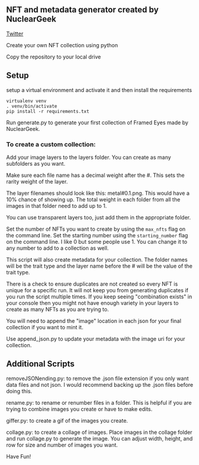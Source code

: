 ## NFT and metadata generator created by NuclearGeek ##

[Twitter](https://twitter.com/NuclearGeekETH)

Create your own NFT collection using python

Copy the repository to your local drive

## Setup ##

setup a virtual environment and activate it and then install the requirements

    virtualenv venv
    . venv/bin/activate
    pip install -r requirements.txt

Run generate.py to generate your first collection of Framed Eyes made by NuclearGeek.

### To create a custom collection: ###

Add your image layers to the layers folder. You can create as many subfolders as you want. 

Make sure each file name has a decimal weight after the #. This sets the rarity weight of the layer.

The layer filenames should look like this: metal#0.1.png. This would have a 10% chance of showing up. The total weight in each folder from all the images in that folder need to add up to 1.

You can use transparent layers too, just add them in the appropriate folder.

Set the number of NFTs you want to create by using the `max_nfts` flag on the command line. Set the starting number using the `starting_number` flag on the command line. I like 0 but some people use 1. You can change it to any number to add to a collection as well.

This script will also create metadata for your collection. The folder names will be the trait type and the layer name before the # will be the value of the trait type. 

There is a check to ensure duplicates are not created so every NFT is unique for a specific run. It will not keep you from generating duplicates if you run the script multiple times.  If you keep seeing "combination exists" in your console then you might not have enough variety in your layers to create as many NFTs as you are trying to.

You will need to append the "image" location in each json for your final collection if you want to mint it. 

Use append_json.py to update your metadata with the image uri for your collection.

## Additional Scripts ##

removeJSONending.py: to remove the .json file extension if you only want data files and not json. I would recommend backing up the .json files before doing this.

rename.py: to rename or renumber files in a folder. This is helpful if you are trying to combine images you create or have to make edits.

giffer.py: to create a gif of the images you create.

collage.py:  to create a collage of images. Place images in the collage folder and run collage.py to generate the image. You can adjust width, height, and row for size and number of images you want. 

Have Fun! 

